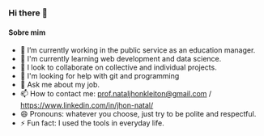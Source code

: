 ### Hi there 👋

#### Sobre mim
- 🔭 I’m currently working in the public service as an education manager.
- 🌱 I'm currently learning web development and data science.
- 👯 I look to collaborate on collective and individual projects.
- 🤔 I'm looking for help with git and programming
- 💬 Ask me about my job.
- 📫 How to contact me: prof.nataljhonkleiton@gmail.com / https://www.linkedin.com/in/jhon-natal/
- 😄 Pronouns: whatever you choose, just try to be polite and respectful.
- ⚡ Fun fact: I used the tools in everyday life.

